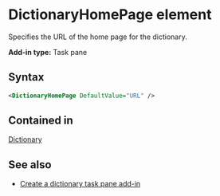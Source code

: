 # DictionaryHomePage element

Specifies the URL of the home page for the dictionary.

**Add-in type:** Task pane

## Syntax

```XML
<DictionaryHomePage DefaultValue="URL" />
```

## Contained in

[Dictionary](dictionary.md)

## See also

- [Create a dictionary task pane add-in](https://docs.microsoft.com/office/dev/add-ins/word/dictionary-task-pane-add-ins)
    
